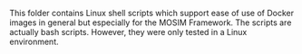 This folder contains Linux shell scripts which support ease of use of Docker images in general but especially for the MOSIM Framework.
The scripts are actually bash scripts. However, they were only tested in a Linux environment.
